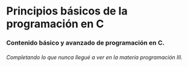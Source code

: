 # Principios básicos de la programación en C

### Contenido básico y avanzado de programación en C.
###### Completando lo que nunca llegué a ver en la materia programación III.
